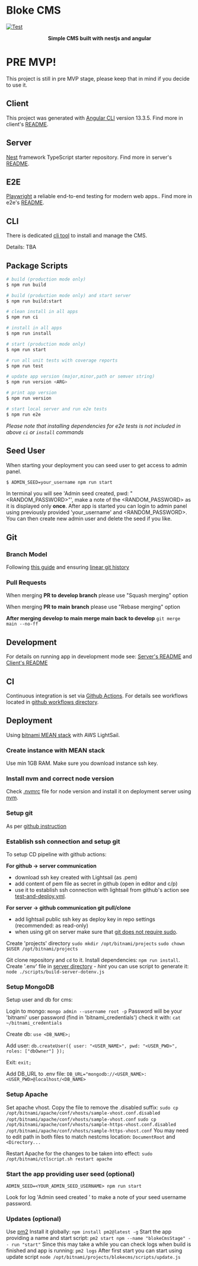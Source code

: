 # Bloke CMS

[![Test](https://github.com/pawelpiotrowski/blokecms/actions/workflows/test.yml/badge.svg)](https://github.com/pawelpiotrowski/blokecms/actions/workflows/test.yml)
**<p style="text-align: center;">Simple CMS built with nestjs and angular</p>**

# PRE MVP!

This project is still in pre MVP stage, please keep that in mind if you decide to use it.

## Client

This project was generated with [Angular CLI](https://github.com/angular/angular-cli) version 13.3.5.
Find more in client's [README](client/README.md).

## Server

[Nest](https://github.com/nestjs/nest) framework TypeScript starter repository.
Find more in server's [README](server/README.md).

## E2E

[Playwright](https://playwright.dev) a reliable end-to-end testing for modern web apps..
Find more in e2e's [README](e2e/README.md).

## CLI

There is dedicated [cli tool](https://www.npmjs.com/package/nestcms-cli) to install and manage the CMS.

Details: TBA

## Package Scripts

```bash
# build (production mode only)
$ npm run build

# build (production mode only) and start server
$ npm run build:start

# clean install in all apps
$ npm run ci

# install in all apps
$ npm run install

# start (production mode only)
$ npm run start

# run all unit tests with coverage reports
$ npm run test

# update app version (major,minor,path or semver string)
$ npm run version <ARG>

# print app version
$ npm run version

# start local server and run e2e tests
$ npm run e2e
```

_Please note that installing dependencies for e2e tests is not included in above `ci` or `install` commands_

## Seed User

When starting your deployment you can seed user to get access to admin panel.

```bash
$ ADMIN_SEED=your_username npm run start
```

In terminal you will see 'Admin seed created, pwd: "<RANDOM_PASSWORD>"', make a note of the <RANDOM_PASSWORD> as it is displayed only **once**.
After app is started you can login to admin panel using previously provided 'your_username' and <RANDOM_PASSWORD>. You can then create new admin user and delete the seed if you like.

## Git

### Branch Model

Following [this guide](https://gist.github.com/Rishav-Git/b774bc5a1e3332395f214b02f1006687) and ensuring [linear git history](https://www.bitsnbites.eu/a-tidy-linear-git-history/)

### Pull Requests

When merging **PR to develop branch** please use "Squash merging" option

When merging **PR to main branch** please use "Rebase merging" option

**After merging develop to main merge main back to develop**
`git merge main --no-ff`

## Development

For details on running app in development mode see: [Server's README](server/README.md) and [Client's README](client/README.md)

## CI

Continuous integration is set via [Github Actions](https://docs.github.com/en/actions). For details see workflows located in [github workflows directory](.github/workflows).

## Deployment

Using [bitnami MEAN stack](https://docs.bitnami.com/azure/infrastructure/mean/get-started/get-started/) with AWS LightSail.

### Create instance with MEAN stack

Use min 1GB RAM. Make sure you download instance ssh key.

### Install nvm and correct node version

Check [.nvmrc](.nvmrc) file for node version and install it on deployment server using [nvm](https://github.com/nvm-sh/nvm).

### Setup git

As per [github instruction](https://docs.github.com/en/authentication/connecting-to-github-with-ssh/checking-for-existing-ssh-keys)

### Establish ssh connection and setup git

To setup CD pipeline with github actions:

**For github -> server communication**

- download ssh key created with Lightsail (as .pem)
- add content of pem file as secret in github (open in editor and c/p)
- use it to establish ssh connection with lightsail from github's action see [test-and-deploy.yml](.github/workflows/test-and-deploy.yml).

**For server -> github communication git pull/clone**

- add lightsail public ssh key as deploy key in repo settings (recommended: as read-only)
- when using git on server make sure that [git does not require sudo](https://docs.github.com/en/authentication/troubleshooting-ssh/error-permission-denied-publickey#should-the-sudo-command-or-elevated-privileges-be-used-with-git).

Create 'projects' directory
`sudo mkdir /opt/bitnami/projects`
`sudo chown $USER /opt/bitnami/projects`

Git clone repository and `cd` to it.
Install dependencies: `npm run install`.
Create '.env' file in [server directory](./server/) - _hint_ you can use script to generate it:
`node ./scripts/build-server-dotenv.js`

### Setup MongoDB

Setup user and db for cms:

Login to mongo:
`mongo admin --username root -p`
Password will be your 'bitnami' user password (find in 'bitnami_credentials') check it with:
`cat ~/bitnami_credentials`

Create db:
`use <DB_NAME>;`

Add user:
`db.createUser({ user: "<USER_NAME>", pwd: "<USER_PWD>", roles: ["dbOwner"] });`

Exit:
`exit;`

Add DB_URL to .env file:
`DB_URL="mongodb://<USER_NAME>:<USER_PWD>@localhost/<DB_NAME>`

### Setup Apache

Set apache vhost.
Copy the file to remove the .disabled suffix:
`sudo cp /opt/bitnami/apache/conf/vhosts/sample-vhost.conf.disabled /opt/bitnami/apache/conf/vhosts/sample-vhost.conf`
`sudo cp /opt/bitnami/apache/conf/vhosts/sample-https-vhost.conf.disabled /opt/bitnami/apache/conf/vhosts/sample-https-vhost.conf`
You may need to edit path in both files to match nestcms location:
`DocumentRoot` and `<Directory...`

Restart Apache for the changes to be taken into effect:
`sudo /opt/bitnami/ctlscript.sh restart apache`

### Start the app providing user seed (optional)

`ADMIN_SEED=<YOUR_ADMIN_SEED_USERNAME> npm run start`

Look for log 'Admin seed created <PASSWORD>' to make a note of your seed username password.

### Updates (optional)

Use [pm2](https://pm2.keymetrics.io/docs/usage/quick-start/)
Install it globally:
`npm install pm2@latest -g`
Start the app providing a name and start script:
`pm2 start npm --name "blokeCmsStage" -- run "start"`
Since this may take a while you can check logs when build is finished and app is running:
`pm2 logs`
After first start you can start using update script
`node /opt/bitnami/projects/blokecms/scripts/update.js`
